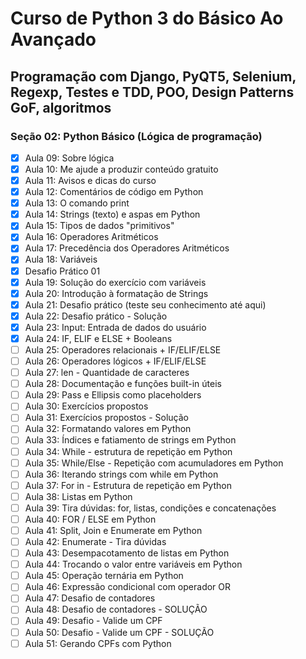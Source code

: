 # Curso de Python 3 do Básico Ao Avançado
## Programação com Django, PyQT5, Selenium, Regexp, Testes e TDD, POO, Design Patterns GoF, algoritmos
### Seção 02: Python Básico (Lógica de programação)

- [X] Aula 09: Sobre lógica
- [X] Aula 10: Me ajude a produzir conteúdo gratuito
- [X] Aula 11: Avisos e dicas do curso
- [X] Aula 12: Comentários de código em Python
- [X] Aula 13: O comando print
- [X] Aula 14: Strings (texto) e aspas em Python
- [X] Aula 15: Tipos de dados "primitivos"
- [X] Aula 16: Operadores Aritméticos
- [X] Aula 17: Precedência dos Operadores Aritméticos
- [X] Aula 18: Variáveis
- [X] Desafio Prático 01
- [X] Aula 19: Solução do exercício com variáveis
- [X] Aula 20: Introdução à formatação de Strings
- [X] Aula 21: Desafio prático (teste seu conhecimento até aqui)
- [X] Aula 22: Desafio prático - Solução
- [X] Aula 23: Input: Entrada de dados do usuário
- [X] Aula 24: IF, ELIF e ELSE + Booleans
- [ ] Aula 25: Operadores relacionais + IF/ELIF/ELSE
- [ ] Aula 26: Operadores lógicos + IF/ELIF/ELSE
- [ ] Aula 27: len - Quantidade de caracteres
- [ ] Aula 28: Documentação e funções built-in úteis
- [ ] Aula 29: Pass e Ellipsis como placeholders
- [ ] Aula 30: Exercícios propostos
- [ ] Aula 31: Exercícios propostos - Solução
- [ ] Aula 32: Formatando valores em Python
- [ ] Aula 33: Índices e fatiamento de strings em Python
- [ ] Aula 34: While - estrutura de repetição em Python
- [ ] Aula 35: While/Else - Repetição com acumuladores em Python
- [ ] Aula 36: Iterando strings com while em Python
- [ ] Aula 37: For in - Estrutura de repetição em Python
- [ ] Aula 38: Listas em Python
- [ ] Aula 39: Tira dúvidas: for, listas, condições e concatenações
- [ ] Aula 40: FOR / ELSE em Python
- [ ] Aula 41: Split, Join e Enumerate em Python
- [ ] Aula 42: Enumerate - Tira dúvidas
- [ ] Aula 43: Desempacotamento de listas em Python
- [ ] Aula 44: Trocando o valor entre variáveis em Python
- [ ] Aula 45: Operação ternária em Python
- [ ] Aula 46: Expressão condicional com operador OR
- [ ] Aula 47: Desafio de contadores
- [ ] Aula 48: Desafio de contadores - SOLUÇÃO
- [ ] Aula 49: Desafio - Valide um CPF
- [ ] Aula 50: Desafio - Valide um CPF - SOLUÇÃO
- [ ] Aula 51: Gerando CPFs com Python

